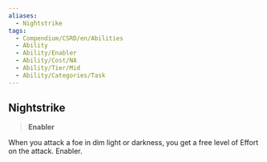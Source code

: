 ```yaml
---
aliases:
  - Nightstrike
tags:
  - Compendium/CSRD/en/Abilities
  - Ability
  - Ability/Enabler
  - Ability/Cost/NA
  - Ability/Tier/Mid
  - Ability/Categories/Task
---
```

    
      
## Nightstrike      
>**Enabler**    
      
When you attack a foe in dim light or darkness, you get a free level of Effort on the attack. Enabler.